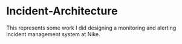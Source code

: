 # Incident-Architecture

This represents some work I did designing a monitoring and alerting incident management system at Nike.
